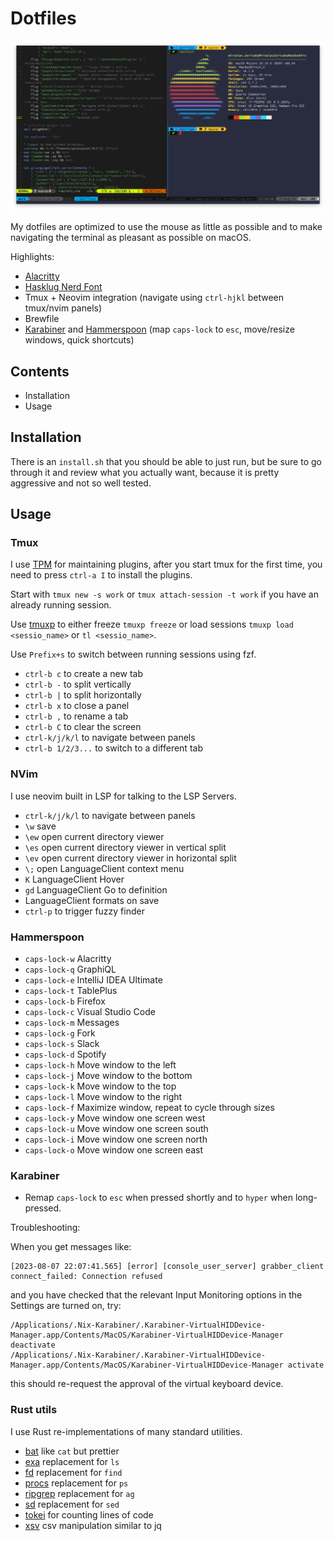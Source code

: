 # Dotfiles

![A screenshort of the setup](screenshot.png)

My dotfiles are optimized to use the mouse as little as possible and to make navigating the terminal as pleasant as possible on macOS.

Highlights:

* [Alacritty](https://github.com/jwilm/alacritty)
* [Hasklug Nerd Font](https://github.com/ryanoasis/nerd-fonts/tree/master/patched-fonts/Hasklig)
* Tmux + Neovim integration (navigate using `ctrl-hjkl` between tmux/nvim panels)
* Brewfile
* [Karabiner](https://pqrs.org/osx/karabiner/) and [Hammerspoon](https://www.hammerspoon.org/) (map `caps-lock` to `esc`, move/resize windows, quick shortcuts)

## Contents

* Installation
* Usage

## Installation

There is an `install.sh` that you should be able to just run, but be sure to go through it and review what you actually want, because it is pretty aggressive and not so well tested.

## Usage

### Tmux

I use [TPM](https://github.com/tmux-plugins/tpm) for maintaining plugins, after you start tmux for the first time, you need to press `ctrl-a I` to install the plugins.

Start with `tmux new -s work` or `tmux attach-session -t work` if you have an already running session.

Use [tmuxp](https://github.com/tmux-python/tmuxp) to either freeze `tmuxp freeze` or load sessions `tmuxp load
<sessio_name>` or `tl <sessio_name>`.

Use `Prefix+s` to switch between running sessions using fzf.

- `ctrl-b c` to create a new tab
- `ctrl-b -` to split vertically
- `ctrl-b |` to split horizontally
- `ctrl-b x` to close a panel
- `ctrl-b ,` to rename a tab
- `ctrl-b C` to clear the screen
- `ctrl-k/j/k/l` to navigate between panels
- `ctrl-b 1/2/3...` to switch to a different tab

### NVim

I use neovim built in LSP for talking to the LSP Servers.

- `ctrl-k/j/k/l` to navigate between panels
- `\w` save
- `\ew` open current directory viewer
- `\es` open current directory viewer in vertical split
- `\ev` open current directory viewer in horizontal split
- `\;` open LanguageClient context menu
- `K` LanguageClient Hover
- `gd` LanguageClient Go to definition
- LanguageClient formats on save
- `ctrl-p` to trigger fuzzy finder

### Hammerspoon

- `caps-lock-w` Alacritty
- `caps-lock-q` GraphiQL
- `caps-lock-e` IntelliJ IDEA Ultimate
- `caps-lock-t` TablePlus
- `caps-lock-b` Firefox
- `caps-lock-c` Visual Studio Code
- `caps-lock-m` Messages
- `caps-lock-g` Fork
- `caps-lock-s` Slack
- `caps-lock-d` Spotify
- `caps-lock-h` Move window to the left
- `caps-lock-j` Move window to the bottom
- `caps-lock-k` Move window to the top
- `caps-lock-l` Move window to the right
- `caps-lock-f` Maximize window, repeat to cycle through sizes
- `caps-lock-y` Move window one screen west
- `caps-lock-u` Move window one screen south
- `caps-lock-i` Move window one screen north
- `caps-lock-o` Move window one screen east

### Karabiner

- Remap `caps-lock` to `esc` when pressed shortly and to `hyper` when long-pressed.

Troubleshooting:

When  you get messages like:

```text
[2023-08-07 22:07:41.565] [error] [console_user_server] grabber_client connect_failed: Connection refused
```

and you have checked that the relevant Input Monitoring options in the Settings are turned on, try: 
```shell
/Applications/.Nix-Karabiner/.Karabiner-VirtualHIDDevice-Manager.app/Contents/MacOS/Karabiner-VirtualHIDDevice-Manager deactivate
/Applications/.Nix-Karabiner/.Karabiner-VirtualHIDDevice-Manager.app/Contents/MacOS/Karabiner-VirtualHIDDevice-Manager activate
```

this should re-request the approval of the virtual keyboard device.

### Rust utils

I use Rust re-implementations of many standard utilities.

- [bat](https://github.com/sharkdp/bat) like `cat` but prettier
- [exa](https://github.com/ogham/exa) replacement for `ls`
- [fd](https://github.com/sharkdp/fd) replacement for `find`
- [procs](https://github.com/dalance/procs) replacement for `ps`
- [ripgrep](https://github.com/BurntSushi/ripgrep) replacement for `ag`
- [sd](https://github.com/chmln/sd) replacement for `sed`
- [tokei](https://github.com/XAMPPRocky/tokei) for counting lines of code
- [xsv](https://github.com/BurntSushi/xsv) csv manipulation similar to jq
